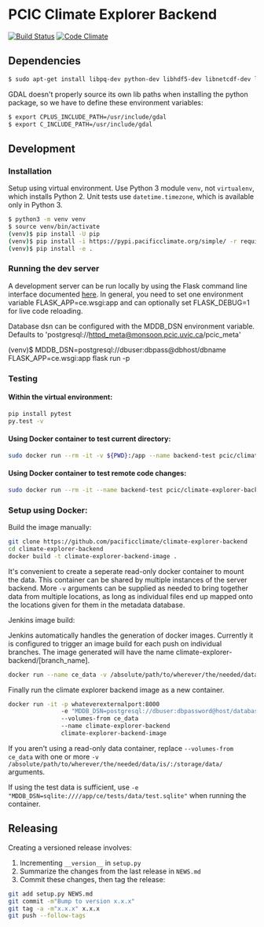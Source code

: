 # PCIC Climate Explorer Backend

[![Build Status](https://travis-ci.org/pacificclimate/climate-explorer-backend.svg?branch=master)](https://travis-ci.org/pacificclimate/climate-explorer-backend)
[![Code Climate](https://codeclimate.com/github/pacificclimate/climate-explorer-backend/badges/gpa.svg)](https://codeclimate.com/github/pacificclimate/climate-explorer-backend)

## Dependencies

```bash
$ sudo apt-get install libpq-dev python-dev libhdf5-dev libnetcdf-dev libgdal-dev
```

GDAL doesn't properly source its own lib paths when installing the python package, so we have to define
these environment variables:

```bash
$ export CPLUS_INCLUDE_PATH=/usr/include/gdal
$ export C_INCLUDE_PATH=/usr/include/gdal
```

## Development

### Installation

Setup using virtual environment.
Use Python 3 module `venv`, not `virtualenv`, which installs Python 2.
Unit tests use `datetime.timezone`, which is available only in Python 3.

```bash
$ python3 -m venv venv
$ source venv/bin/activate
(venv)$ pip install -U pip
(venv)$ pip install -i https://pypi.pacificclimate.org/simple/ -r requirements.txt
(venv)$ pip install -e .
```

### Running the dev server

A development server can be run locally by using the Flask command line interface documented [here](http://flask.pocoo.org/docs/0.12/cli/). In general, you need to set one environment variable FLASK_APP=ce.wsgi:app and can optionally set FLASK_DEBUG=1 for live code reloading.

Database dsn can be configured with the MDDB_DSN environment variable. Defaults to 'postgresql://httpd_meta@monsoon.pcic.uvic.ca/pcic_meta'

(venv)$ MDDB_DSN=postgresql://dbuser:dbpass@dbhost/dbname FLASK_APP=ce.wsgi:app flask run -p <port>

### Testing

#### Within the virtual environment:

```bash
pip install pytest
py.test -v
```

#### Using Docker container to test current directory:

```bash
sudo docker run --rm -it -v ${PWD}:/app --name backend-test pcic/climate-explorer-backend bash -c "pip install pytest; py.test -v ce/tests"
```

#### Using Docker container to test remote code changes:

```bash
sudo docker run --rm -it --name backend-test pcic/climate-explorer-backend bash -c "apt-get update; apt-get install -yq git; git fetch; git checkout <commit-ish>; pip install pytest; py.test -v ce/tests"
```

### Setup using Docker:
Build the image manually:
```bash
git clone https://github.com/pacificclimate/climate-explorer-backend
cd climate-explorer-backend
docker build -t climate-explorer-backend-image .
```

It's convenient to create a seperate read-only docker container to mount the data. This container can be shared by multiple instances of the server backend. More `-v` arguments can be supplied as needed to bring together data from multiple locations, as long as individual files end up mapped onto the locations given for them in the metadata database.

Jenkins image build:

Jenkins automatically handles the generation of docker images. Currently it is configured to trigger an image build for each push on individual branches. The image generated will have the name climate-explorer-backend/[branch_name].

```bash
docker run --name ce_data -v /absolute/path/to/wherever/the/needed/data/is/:/storage/data/:ro ubuntu 16.04
```

Finally run the climate explorer backend image as a new container.

```bash
docker run -it -p whateverexternalport:8000
               -e "MDDB_DSN=postgresql://dbuser:dbpassword@host/databasename"
               --volumes-from ce_data
               --name climate-explorer-backend
               climate-explorer-backend-image
```

If you aren't using a read-only data container, replace `--volumes-from ce_data` with one or more `-v /absolute/path/to/wherever/the/needed/data/is/:/storage/data/` arguments.

If using the test data is sufficient, use `-e "MDDB_DSN=sqlite:////app/ce/tests/data/test.sqlite"` when running the container.

## Releasing

Creating a versioned release involves:

1. Incrementing `__version__` in `setup.py`
2. Summarize the changes from the last release in `NEWS.md`
3. Commit these changes, then tag the release:

  ```bash
git add setup.py NEWS.md
git commit -m"Bump to version x.x.x"
git tag -a -m"x.x.x" x.x.x
git push --follow-tags
  ```
